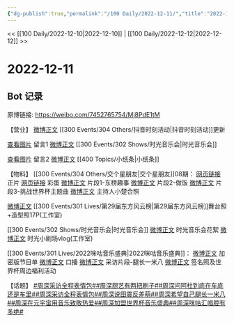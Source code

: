 ```yaml
---
{"dg-publish":true,"permalink":"/100 Daily/2022-12-11/","title":"2022-12-11","created":"2022-12-21T09:43:01.000+08:00","updated":"2023-04-11T14:46:32.731+08:00"}
---
```



<< [[100 Daily/2022-12-10\|2022-12-10]] | [[100 Daily/2022-12-12\|2022-12-12]] >>

# 2022-12-11

## Bot 记录

原博链接: https://weibo.com/7452765754/Mj8PdE1tM

【营业】
[微博正文](https://m.weibo.cn/6466290670/4845450136130483) [[300 Events/304 Others/抖音时刻活动\|抖音时刻活动]]更新

[查看图片](https://wx2.sinaimg.cn/large/0088n2Pggy1h9088hzp95j30yi0ivwfu.jpg) 留言1 [微博正文](https://m.weibo.cn/1355837881/4845505564378766) [[300 Events/302 Shows/时光音乐会\|时光音乐会]]

[查看图片](https://wx4.sinaimg.cn/large/0088n2Pggy1h9088nzagej30yi0a4q3q.jpg) 留言2 [微博正文](https://m.weibo.cn/1736988591/4845243956206532) [[400 Topics/小纸条\|小纸条]]

【物料】
[[300 Events/304 Others/交个星朋友\|交个星朋友]]08期：
[网页链接](https://weibo.cn/sinaurl?u=https%3A%2F%2Fbp-share.bestv.com.cn%2Fbp-share%2FsharePage.html%3FtitleId%3D557532%26contentId%3D-1%26currentEpisode%3D0%26modelType%3D1%26curModel%3D0%26version%3D4.9.6%26platform%3Dios) 正片
[网页链接](https://weibo.cn/sinaurl?u=https%3A%2F%2Fbp-share.bestv.com.cn%2Fbp-share%2FsharePage.html%3FtitleId%3D557526%26contentId%3D-1%26currentEpisode%3D0%26modelType%3D1%26curModel%3D0%26version%3D4.9.6%26platform%3Dios) 彩蛋
[微博正文](https://m.weibo.cn/7779932378/4845461468874354) 片段1-东榜趣事
[微博正文](https://m.weibo.cn/7779932378/4845466501514041) 片段2-做饭
[微博正文](https://m.weibo.cn/7779932378/4845470281898377) 片段3-挑战世界杯主题曲
[微博正文](https://m.weibo.cn/5744289682/4845519630771552) 主持人小楚合照

[微博正文](https://m.weibo.cn/7478855230/4845492825754071) [[300 Events/301 Lives/第29届东方风云榜\|第29届东方风云榜]]舞台照+造型照17P(工作室)

[[300 Events/302 Shows/时光音乐会\|时光音乐会]]
[微博正文](https://m.weibo.cn/7703778879/4845445119476812) 时光音乐会花絮
[微博正文](https://m.weibo.cn/7478855230/4845534130734458) 时光小剧场vlog(工作室)

[[300 Events/301 Lives/2022咪咕音乐盛典\|2022咪咕音乐盛典]]：
[微博正文](https://m.weibo.cn/1867028705/4845205419723337) 加密版节目单
[微博正文](https://m.weibo.cn/1867028705/4845550182865980) 口播
[微博正文](https://m.weibo.cn/1867028705/4845538866628208) 采访片段-腿长一米八
[微博正文](https://m.weibo.cn/1867028705/4845501742323755) 签名照及世界杯周边福利活动

【话题】
[#周深采访全程表情包#](https://s.weibo.com/weibo?q=%23%E5%91%A8%E6%B7%B1%E9%87%87%E8%AE%BF%E5%85%A8%E7%A8%8B%E8%A1%A8%E6%83%85%E5%8C%85%23)[#周深厨艺有两把刷子#](https://s.weibo.com/weibo?q=%23%E5%91%A8%E6%B7%B1%E5%8E%A8%E8%89%BA%E6%9C%89%E4%B8%A4%E6%8A%8A%E5%88%B7%E5%AD%90%23)[#周深问阿杜到底在车底还是车里#](https://s.weibo.com/weibo?q=%23%E5%91%A8%E6%B7%B1%E9%97%AE%E9%98%BF%E6%9D%9C%E5%88%B0%E5%BA%95%E5%9C%A8%E8%BD%A6%E5%BA%95%E8%BF%98%E6%98%AF%E8%BD%A6%E9%87%8C%23)[#周深采访全程表情包#](https://s.weibo.com/weibo?q=%23%E5%91%A8%E6%B7%B1%E9%87%87%E8%AE%BF%E5%85%A8%E7%A8%8B%E8%A1%A8%E6%83%85%E5%8C%85%23)[#周深说田震反差萌#](https://s.weibo.com/weibo?q=%23%E5%91%A8%E6%B7%B1%E8%AF%B4%E7%94%B0%E9%9C%87%E5%8F%8D%E5%B7%AE%E8%90%8C%23)[#周深希望自己腿长一米八#](https://s.weibo.com/weibo?q=%23%E5%91%A8%E6%B7%B1%E5%B8%8C%E6%9C%9B%E8%87%AA%E5%B7%B1%E8%85%BF%E9%95%BF%E4%B8%80%E7%B1%B3%E5%85%AB%23)[#周深在元宇宙用音乐致敬热爱#](https://s.weibo.com/weibo?q=%23%E5%91%A8%E6%B7%B1%E5%9C%A8%E5%85%83%E5%AE%87%E5%AE%99%E7%94%A8%E9%9F%B3%E4%B9%90%E8%87%B4%E6%95%AC%E7%83%AD%E7%88%B1%23)[#周深加盟世界杯音乐盛典#](https://s.weibo.com/weibo?q=%23%E5%91%A8%E6%B7%B1%E5%8A%A0%E7%9B%9F%E4%B8%96%E7%95%8C%E6%9D%AF%E9%9F%B3%E4%B9%90%E7%9B%9B%E5%85%B8%23)[#周深咪咕汇唱腔有多绝#](https://s.weibo.com/weibo?q=%23%E5%91%A8%E6%B7%B1%E5%92%AA%E5%92%95%E6%B1%87%E5%94%B1%E8%85%94%E6%9C%89%E5%A4%9A%E7%BB%9D%23)
